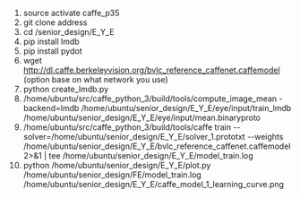 1. source activate caffe_p35
2. git clone address
3. cd /senior_design/E_Y_E
4. pip install lmdb
5. pip install pydot
6. wget http://dl.caffe.berkeleyvision.org/bvlc_reference_caffenet.caffemodel (option base on what network you use)
7. python create_lmdb.py
8. /home/ubuntu/src/caffe_python_3/build/tools/compute_image_mean -backend=lmdb /home/ubuntu/senior_design/E_Y_E/eye/input/train_lmdb /home/ubuntu/senior_design/E_Y_E/eye/input/mean.binaryproto
9. /home/ubuntu/src/caffe_python_3/build/tools/caffe train --solver=/home/ubuntu/senior_design/E_Y_E/solver_1.prototxt --weights /home/ubuntu/senior_design/E_Y_E/bvlc_reference_caffenet.caffemodel 2>&1 | tee /home/ubuntu/senior_design/E_Y_E/model_train.log
10. python /home/ubuntu/senior_design/E_Y_E/plot.py /home/ubuntu/senior_design/FE/model_train.log /home/ubuntu/senior_design/E_Y_E/caffe_model_1_learning_curve.png
